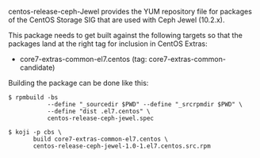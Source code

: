 centos-release-ceph-Jewel provides the YUM repository file for packages of the
CentOS Storage SIG that are used with Ceph Jewel (10.2.x).

This package needs to get built against the following targets so that the
packages land at the right tag for inclusion in CentOS Extras:

 - core7-extras-common-el7.centos (tag: core7-extras-common-candidate)


Building the package can be done like this:

    $ rpmbuild -bs
               --define "_sourcedir $PWD" --define "_srcrpmdir $PWD" \
               --define "dist .el7.centos" \
               centos-release-ceph-jewel.spec

    $ koji -p cbs \
           build core7-extras-common-el7.centos \
           centos-release-ceph-jewel-1.0-1.el7.centos.src.rpm

